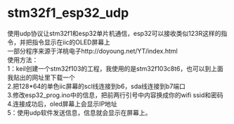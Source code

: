 # stm32f1_esp32_udp
使用udp协议让stm32f1和esp32单片机通信，esp32可以接收类似123R这样的指令，并把指令显示在iic的OLED屏幕上<br>
一部分程序来源于洋桃电子http://doyoung.net/YT/index.html<br>
使用方法：<br>
1：keil创建一个stm32f103的工程，我使用的是stm32f103c8t6，也可以到上面我贴出的网址里下载一个<br>
2.把128*64的单色iic屏幕的scl线连接到b6，sda线连接到b7端口<br>
3.修改esp32_prog.ino中的信息，把前两行引号中内容换成你的wifi ssid和密码<br>
4.连接成功后，oled屏幕上会显示IP地址<br>
5：使用udp软件发送信息，信息就会显示在屏幕上。<br>
